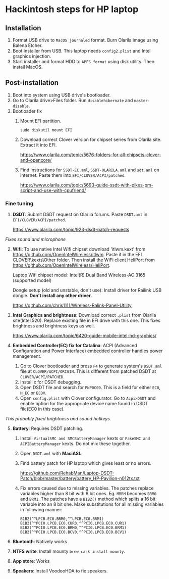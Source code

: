 # Hackintosh steps for HP laptop
## Installation
1. Format USB drive to ```MacOS journaled``` format. Burn Olarila image using Balena Etcher.
2. Boot installer from USB. This laptop needs ```config2.plist``` and Intel graphics injection.
3. Start installer and format HDD to ```APFS format``` using disk utility. Then install MacOS.

## Post-installation
1. Boot into system using USB drive's bootloader.
2. Go to Olarila drive>Files folder. Run ```disablehibernate``` and ```master-disable```.
3. Bootloader fix
    1. Mount EFI partition.
        ```
        sudo diskutil mount EFI
        ```
    2. Download correct Clover version for chipset series from Olarila site. Extract it into EFI.

        https://www.olarila.com/topic/5676-folders-for-all-chipsets-clover-and-opencore/

    3. Find instructions for ```SSDT-EC.aml```, ```SSDT-OLARILA.aml``` and ```sdt.aml``` on internet. Paste them into ```EFI/CLOVER/ACPI/patched```.

        https://www.olarila.com/topic/5693-guide-ssdt-with-pikes-pm-script-and-use-with-cpufriend/


### Fine tuning
1. **DSDT**: Submit DSDT request on Olarila forums. Paste ```DSDT.aml``` in ```EFI/CLOVER/ACPI/patched```.

    https://www.olarila.com/topic/923-dsdt-patch-requests

*Fixes sound and microphone*

2. **Wifi**: To use native Intel Wifi chipset download 'itlwm.kext' from https://github.com/OpenIntelWireless/itlwm. Paste it in the EFI CLOVER\kexts\Other folder. Then install the WiFi client HeliPort from https://github.com/OpenIntelWireless/HeliPort.

    Laptop Wifi chipset model: Intel(R) Dual Band Wireless-AC 3165 (supported model)

    Dongle setup (old and unstable, don't use): Install driver for Railink USB dongle. **Don't install any other driver**.

    https://github.com/chris1111/Wireless-Ralink-Panel-Utility

3. **Intel Graphics and brightness**: Download correct ```.plist``` from Olarila site(Intel 520). Replace existing file in EFI drive with this one. This fixes brightness and brightness keys as well.

    https://www.olarila.com/topic/6420-guide-mobile-intel-hd-graphics/


4. **Embedded Controller(EC) fix for Catalina**: ACPI (Advanced Configuration and Power Interface) embedded controller handles power management.
    1. Go to Clover bootloader and press ```F4``` to generate system's ```DSDT.aml``` file at ```CLOVER/ACPI/ORIGIN```. This is different from patched DSDT at ```CLOVER/ACPI/PATCHED```.
    2. Install x for DSDT debugging.
    3. Open DSDT file and search for ```PNP0C09```. This is a field for either ```EC0```, ```H_EC``` or ```ECDV```.
    4. Open ```config.plist``` with Clover configurator. Go to ```Acpi>DSDT``` and enable option for the appropriate device name found in DSDT file(EC0 in this case).

*This probably fixed brightness and sound hotkeys*.

5. **Battery**: Requires DSDT patching.
    1. Install ```VirtualSMC and SMCBatteryManager``` kexts or ```FakeSMC and ACPIBatteryManager``` kexts. Do not mix these together.
    2. Open ```DSDT.aml``` with **MaciASL**.
    3. Find battery patch for HP laptop which gives least or no errors.

        https://github.com/RehabMan/Laptop-DSDT-Patch/blob/master/battery/battery_HP-Pavilion-n012tx.txt

    4. Fix errors caused due to missing variables. The patches replace variables higher than 8 bit with 8 bit ones. Eg. ```MBRM``` becomes ```BRM0``` and ```BRM1```. The patches have a ```B1B2()``` method which splits a 16 bit variable into an 8 bit one. Make substitutions for all missing variables in following manner:
        ```
        B1B2(^^LPCB.EC0.BRM0,^^LPCB.EC0.BRM1)
        B1B2(^^PCI0.LPCB.EC0.CUR0,^^PCI0.LPCB.EC0.CUR1)
        B1B2(^^PCI0.LPCB.EC0.BRM0,^^PCI0.LPCB.EC0.BRM1)
        B1B2(^^PCI0.LPCB.EC0.BCV0,^^PCI0.LPCB.EC0.BCV1)
        ```

6. **Bluetooth**: Natively works
7. **NTFS write**: Install mounty ```brew cask install mounty```.
8. **App store**: Works
9. **Speakers**: Install VoodooHDA to fix speakers.
